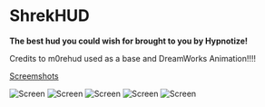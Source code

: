 # ShrekHUD

**The best hud you could wish for brought to you by Hypnotize!**

Credits to m0rehud used as a base and DreamWorks Animation!!!!

[Screemshots](https://imgur.com/a/i3TpBPa)

![Screen](https://i.imgur.com/l8ZBoUC.jpg)
![Screen](https://i.imgur.com/VYZHmnf.jpg)
![Screen](https://i.imgur.com/p09rUwS.jpg)
![Screen](https://i.imgur.com/YiEKCSq.jpg)
![Screen](https://i.imgur.com/lR2cRh8.jpg)
